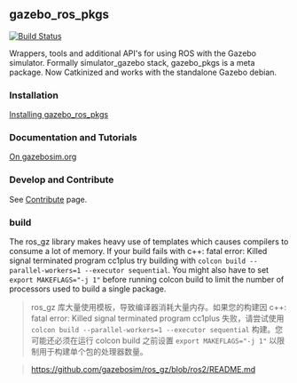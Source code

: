 ## gazebo_ros_pkgs

[![Build Status](http://build.ros.org/buildStatus/icon?job=Kpr__gazebo_ros_pkgs__ubuntu_xenial_amd64)](http://build.ros.org/job/Kpr__gazebo_ros_pkgs__ubuntu_xenial_amd64)

Wrappers, tools and additional API's for using ROS with the Gazebo simulator. Formally simulator_gazebo stack, gazebo_pkgs is a meta package. Now Catkinized and works with the standalone Gazebo debian.

### Installation

[Installing gazebo_ros_pkgs](http://gazebosim.org/tutorials?tut=ros2_installing&cat=connect_ros)

### Documentation and Tutorials

[On gazebosim.org](http://gazebosim.org/tutorials?cat=connect_ros)

### Develop and Contribute

See [Contribute](https://github.com/ros-simulation/gazebo_ros_pkgs/blob/ros2/CONTRIBUTING.md) page.

### build

The ros_gz library makes heavy use of templates which causes compilers to consume a lot of memory. If your build fails with c++: fatal error: Killed signal terminated program cc1plus try building with `colcon build --parallel-workers=1 --executor sequential`. You might also have to set `export MAKEFLAGS="-j 1"` before running colcon build to limit the number of processors used to build a single package.

> ros_gz 库大量使用模板，导致编译器消耗大量内存。如果您的构建因 c++: fatal error: Killed signal terminated program cc1plus 失败，请尝试使用 `colcon build --parallel-workers=1 --executor sequential` 构建。您可能还必须在运行 colcon build 之前设置 `export MAKEFLAGS="-j 1"` 以限制用于构建单个包的处理器数量。

> https://github.com/gazebosim/ros_gz/blob/ros2/README.md
